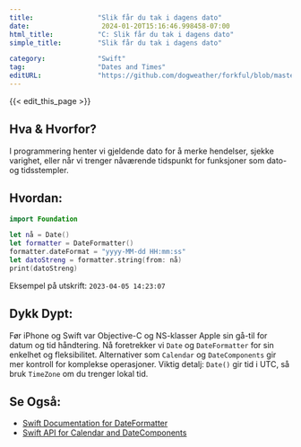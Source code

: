 ```yaml
---
title:                "Slik får du tak i dagens dato"
date:                  2024-01-20T15:16:46.998458-07:00
html_title:           "C: Slik får du tak i dagens dato"
simple_title:         "Slik får du tak i dagens dato"

category:             "Swift"
tag:                  "Dates and Times"
editURL:              "https://github.com/dogweather/forkful/blob/master/content/no/swift/getting-the-current-date.md"
---
```


{{< edit_this_page >}}

## Hva & Hvorfor?
I programmering henter vi gjeldende dato for å merke hendelser, sjekke varighet, eller når vi trenger nåværende tidspunkt for funksjoner som dato- og tidsstempler.

## Hvordan:
```Swift
import Foundation

let nå = Date()
let formatter = DateFormatter()
formatter.dateFormat = "yyyy-MM-dd HH:mm:ss"
let datoStreng = formatter.string(from: nå)
print(datoStreng)
```
Eksempel på utskrift: `2023-04-05 14:23:07`

## Dykk Dypt:
Før iPhone og Swift var Objective-C og NS-klasser Apple sin gå-til for datum og tid håndtering. Nå foretrekker vi `Date` og `DateFormatter` for sin enkelhet og fleksibilitet. Alternativer som `Calendar` og `DateComponents` gir mer kontroll for komplekse operasjoner. Viktig detalj: `Date()` gir tid i UTC, så bruk `TimeZone` om du trenger lokal tid.

## Se Også:
- [Swift Documentation for DateFormatter](https://developer.apple.com/documentation/foundation/dateformatter)
- [Swift API for Calendar and DateComponents](https://developer.apple.com/documentation/foundation/calendar)
